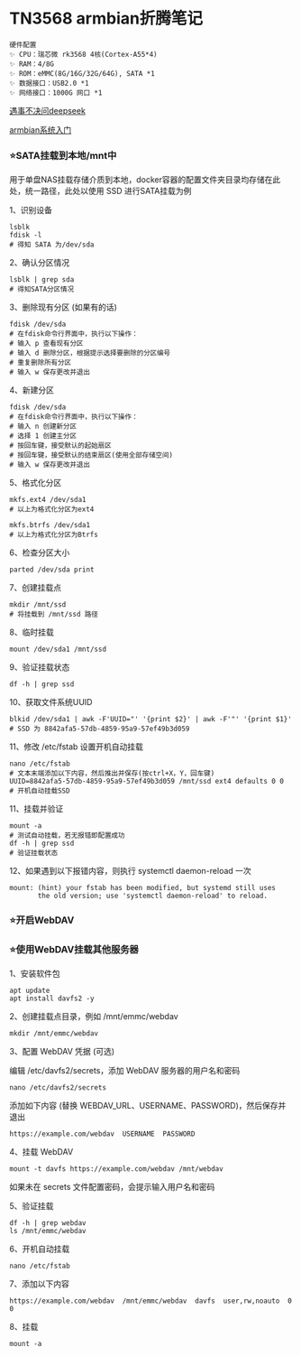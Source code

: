 # TN3568 armbian折腾笔记
```
硬件配置
✨ CPU：瑞芯微 rk3568 4核(Cortex-A55*4)
✨ RAM：4/8G
✨ ROM：eMMC(8G/16G/32G/64G), SATA *1
✨ 数据接口：USB2.0 *1
✨ 网络接口：1000G 网口 *1
```
[遇事不决问deepseek](https://chat.deepseek.com)

[armbian系统入门](https://github.com/FrozenGEE/compose/blob/main/%5B10%5D%20Rockchip/Armbian.md)

### ⭐SATA挂载到本地/mnt中
用于单盘NAS挂载存储介质到本地，docker容器的配置文件夹目录均存储在此处，统一路径，此处以使用 SSD 进行SATA挂载为例

1、识别设备
```
lsblk
fdisk -l
# 得知 SATA 为/dev/sda
```
2、确认分区情况
```
lsblk | grep sda
# 得知SATA分区情况
```
3、删除现有分区 (如果有的话)
```
fdisk /dev/sda
# 在fdisk命令行界面中，执行以下操作：
# 输入 p 查看现有分区
# 输入 d 删除分区，根据提示选择要删除的分区编号
# 重复删除所有分区
# 输入 w 保存更改并退出
```
4、新建分区
```
fdisk /dev/sda
# 在fdisk命令行界面中，执行以下操作：
# 输入 n 创建新分区
# 选择 1 创建主分区
# 按回车键，接受默认的起始扇区
# 按回车键，接受默认的结束扇区(使用全部存储空间)
# 输入 w 保存更改并退出
```
5、格式化分区
```
mkfs.ext4 /dev/sda1
# 以上为格式化分区为ext4

mkfs.btrfs /dev/sda1
# 以上为格式化分区为Btrfs
```
6、检查分区大小
```
parted /dev/sda print
```
7、创建挂载点
```
mkdir /mnt/ssd
# 将挂载到 /mnt/ssd 路径
```
8、临时挂载
```
mount /dev/sda1 /mnt/ssd
```
9、验证挂载状态
```
df -h | grep ssd
```
10、获取文件系统UUID
```
blkid /dev/sda1 | awk -F'UUID="' '{print $2}' | awk -F'"' '{print $1}'
# SSD 为 8842afa5-57db-4859-95a9-57ef49b3d059
```
11、修改 /etc/fstab 设置开机自动挂载
```
nano /etc/fstab
# 文本末端添加以下内容，然后推出并保存(按ctrl+X，Y，回车键)
UUID=8842afa5-57db-4859-95a9-57ef49b3d059 /mnt/ssd ext4 defaults 0 0
# 开机自动挂载SSD
```
11、挂载并验证
```
mount -a
# 测试自动挂载，若无报错即配置成功
df -h | grep ssd
# 验证挂载状态
```
12、如果遇到以下报错内容，则执行 systemctl daemon-reload 一次
```
mount: (hint) your fstab has been modified, but systemd still uses
       the old version; use 'systemctl daemon-reload' to reload.
```
### ⭐开启WebDAV

### ⭐使用WebDAV挂载其他服务器
1、安装软件包
```
apt update
apt install davfs2 -y
```
2、创建挂载点目录，例如 /mnt/emmc/webdav
```
mkdir /mnt/emmc/webdav
```
3、配置 WebDAV 凭据 (可选)

编辑 /etc/davfs2/secrets，添加 WebDAV 服务器的用户名和密码
```
nano /etc/davfs2/secrets
```
添加如下内容 (替换 WEBDAV_URL、USERNAME、PASSWORD)，然后保存并退出
```
https://example.com/webdav  USERNAME  PASSWORD
```
4、挂载 WebDAV
```
mount -t davfs https://example.com/webdav /mnt/webdav
```
如果未在 secrets 文件配置密码，会提示输入用户名和密码

5、验证挂载
```
df -h | grep webdav
ls /mnt/emmc/webdav
```
6、开机自动挂载
```
nano /etc/fstab
```
7、添加以下内容
```
https://example.com/webdav  /mnt/emmc/webdav  davfs  user,rw,noauto  0  0
```
8、挂载
```
mount -a
```
